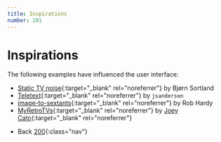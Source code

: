 ```yaml
---
title: Inspirations
number: 201
---
```


# Inspirations

The following examples have influenced the user interface:

* [Static TV noise](https://impossiblue.github.io/log/140528/index.html){:target="_blank" rel="noreferrer"} by Bjørn Sortland
* [Teletext](https://codepen.io/jsanderson/pen/yoLLjv){:target="_blank" rel="noreferrer"} by `jsanderson`
* [image-to-sextants](https://bitbucket.org/rahardy/image-to-sextants/){:target="_blank" rel="noreferrer"} by Rob Hardy
* [MyRetroTVs](https://www.myretrotvs.com/){:target="_blank" rel="noreferrer"} by [Joey Cato](https://www.joeycato.com/){:target="_blank" rel="noreferrer"}
<!-- -->
* Back [200](200){:class="nav"}
